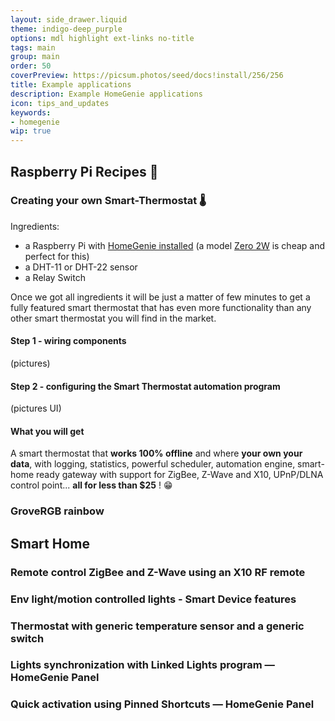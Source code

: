 ```yaml
---
layout: side_drawer.liquid
theme: indigo-deep_purple
options: mdl highlight ext-links no-title
tags: main
group: main
order: 50
coverPreview: https://picsum.photos/seed/docs!install/256/256
title: Example applications
description: Example HomeGenie applications
icon: tips_and_updates
keywords:
- homegenie
wip: true
---
```


## Raspberry Pi Recipes 🍰


### Creating your own Smart-Thermostat 🌡️

Ingredients:

- a Raspberry Pi with [HomeGenie installed](../getting-started) (a model [Zero 2W](https://www.raspberrypi.com/products/raspberry-pi-zero-2-w/) is cheap and perfect for this)
- a DHT-11 or DHT-22 sensor
- a Relay Switch

Once we got all ingredients it will be just a matter of few minutes
to get a fully featured smart thermostat that has even more functionality
than any other smart thermostat you will find in the market.

#### Step 1 - wiring components

(pictures)

#### Step 2 - configuring the Smart Thermostat automation program

(pictures UI)


#### What you will get

A smart thermostat that **works 100% offline** and where **your own your data**,
with logging, statistics, powerful scheduler, automation engine, smart-home ready
gateway with support for ZigBee, Z-Wave and X10, UPnP/DLNA control point...
**all for less than $25** !  😁



### GroveRGB rainbow



## Smart Home


### Remote control ZigBee and Z-Wave using an X10 RF remote

### Env light/motion controlled lights - Smart Device features

### Thermostat with generic temperature sensor and a generic switch

### Lights synchronization with Linked Lights program &mdash; HomeGenie Panel

### Quick activation using Pinned Shortcuts &mdash; HomeGenie Panel
